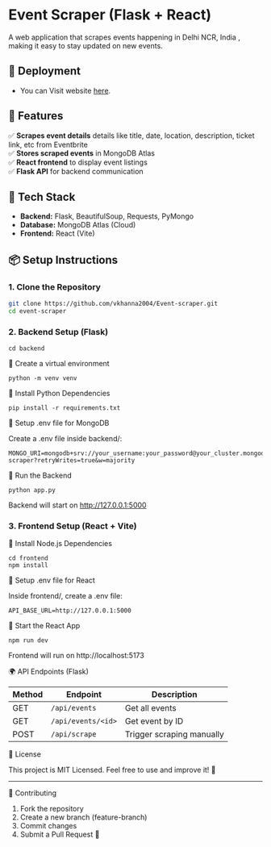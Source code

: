 # Event Scraper (Flask + React)

A web application that scrapes events happening in Delhi NCR, India , making it easy to stay updated on new events.

## 🚀 Deployment
- You can Visit website [here](https://event-scraper-frontend.onrender.com/).
## 🚀 Features

✅ **Scrapes event details** details like title, date, location, description, ticket link, etc from Eventbrite  
✅ **Stores scraped events** in MongoDB Atlas  
✅ **React frontend** to display event listings  
✅ **Flask API** for backend communication


## 📌 Tech Stack

- **Backend:** Flask, BeautifulSoup, Requests, PyMongo
- **Database:** MongoDB Atlas (Cloud)
- **Frontend:** React (Vite)


## 📦 Setup Instructions

### 1. Clone the Repository

```sh
git clone https://github.com/vkhanna2004/Event-scraper.git
cd event-scraper
```
### 2. Backend Setup (Flask)
```
cd backend
```
📌 Create a virtual environment
```
python -m venv venv
```
📌 Install Python Dependencies
```
pip install -r requirements.txt
```
📌 Setup .env file for MongoDB

Create a .env file inside backend/:
```
MONGO_URI=mongodb+srv://your_username:your_password@your_cluster.mongodb.net/event-scraper?retryWrites=true&w=majority
```
📌 Run the Backend
```
python app.py
```
Backend will start on http://127.0.0.1:5000

### 3. Frontend Setup (React + Vite)

📌 Install Node.js Dependencies
```
cd frontend
npm install
```
📌 Setup .env file for React

Inside frontend/, create a .env file:
```
API_BASE_URL=http://127.0.0.1:5000
```
📌 Start the React App
```
npm run dev
```
Frontend will run on http://localhost:5173

🌍 API Endpoints (Flask)

| Method | Endpoint | Description |
|--------|----------|-------------|
| GET | `/api/events` | Get all events |
| GET | `/api/events/<id>` | Get event by ID |
| POST | `/api/scrape` | Trigger scraping manually |

📜 License

This project is MIT Licensed. Feel free to use and improve it! 🎉
________________________________________
🤝 Contributing
1.	Fork the repository
2.	Create a new branch (feature-branch)
3.	Commit changes
4.	Submit a Pull Request 🚀
